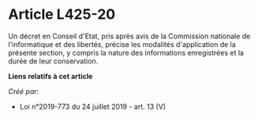 # Article L425-20

Un décret en Conseil d'Etat, pris après avis de la Commission nationale de l'informatique et des libertés, précise les
modalités d'application de la présente section, y compris la nature des informations enregistrées et la durée de leur
conservation.

**Liens relatifs à cet article**

_Créé par_:

  - Loi n°2019-773 du 24 juillet 2019 - art. 13 (V)
